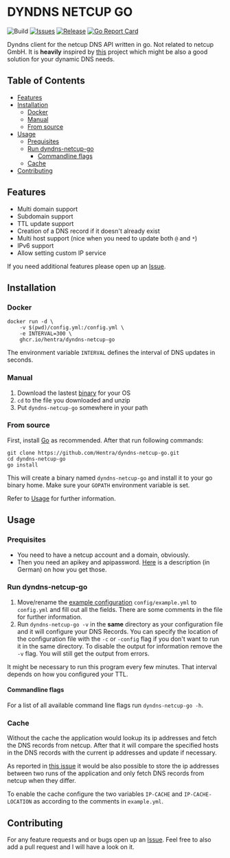 # DYNDNS NETCUP GO
![Build](https://github.com/Hentra/dyndns-netcup-go/workflows/Build/badge.svg?branch=master)
[![Issues](https://img.shields.io/github/issues/Hentra/dyndns-netcup-go)](https://github.com/Hentra/dyndns-netcup-go/issues)
[![Release](https://img.shields.io/github/release/Hentra/dyndns-netcup-go?include_prereleases)](https://github.com/Hentra/dyndns-netcup-go/releases)
[![Go Report Card](https://goreportcard.com/badge/github.com/Hentra/dyndns-netcup-go)](https://goreportcard.com/report/github.com/Hentra/dyndns-netcup-go)

Dyndns client for the netcup DNS API written in go. Not
related to netcup GmbH. It is **heavily** inspired by 
[this](https://github.com/stecklars/dynamic-dns-netcup-api) 
project which might be also a good solution for your 
dynamic DNS needs. 

## Table of Contents
<!-- vim-markdown-toc GFM -->

* [Features](#features)
* [Installation](#installation)
	* [Docker](#docker)
	* [Manual](#manual)
	* [From source](#from-source)
* [Usage](#usage)
	* [Prequisites](#prequisites)
	* [Run dyndns-netcup-go](#run-dyndns-netcup-go)
		* [Commandline flags](#commandline-flags)
	* [Cache](#cache)
* [Contributing](#contributing)

<!-- vim-markdown-toc -->

## Features

* Multi domain support
* Subdomain support
* TTL update support
* Creation of a DNS record if it doesn't already exist
* Multi host support (nice when you need to update both `@` and `*`) 
* IPv6 support
* Allow setting custom IP service

If you need additional features please open up an
[Issue](https://github.com/Hentra/dyndns-netcup-go/issues).

## Installation 

### Docker

    docker run -d \
        -v $(pwd)/config.yml:/config.yml \
        -e INTERVAL=300 \
        ghcr.io/hentra/dyndns-netcup-go

The environment variable `INTERVAL` defines the interval of DNS updates in
seconds. 

### Manual
 1. Download the lastest [binary](https://github.com/Hentra/dyndns-netcup-go/releases) for your OS
 2. `cd` to the file you downloaded and unzip
 3. Put `dyndns-netcup-go` somewhere in your path

### From source 
First, install [Go](https://golang.org/doc/install) as
recommended.  After that run following commands:

    git clone https://github.com/Hentra/dyndns-netcup-go.git 
    cd dyndns-netcup-go
    go install

This will create a binary named `dyndns-netcup-go` and install it to your go
binary home. Make sure your `GOPATH` environment variable is set. 

Refer to [Usage](#usage) for further information.

## Usage

### Prequisites

* You need to have a netcup account and a domain, obviously.
* Then you need an apikey and apipassword.
  [Here](https://www.netcup-wiki.de/wiki/CCP_API#Authentifizierung) is a
description (in German) on how you get those.

### Run dyndns-netcup-go
1. Move/rename the [example configuration](./config/example.yml) `config/example.yml` 
to `config.yml` and fill out all the fields. There are some comments in the file for further information. 
2. Run `dyndns-netcup-go -v` in the **same** directory as your configuration file and it will
configure your DNS Records. You can specify the location of the
configuration file with the `-c` or `-config` flag if you don't want to run
it in the same directory. To disable the output for information remove the `-v` flag. You will
still get the output from errors.

It might be necessary to run this program every few minutes. That interval
depends on how you configured your TTL.

#### Commandline flags
For a list of all available command line flags run `dyndns-netcup-go -h`.

### Cache
Without the cache the application would lookup its ip addresses and fetch the DNS
records from netcup. After that it will compare the specified hosts in the DNS
records with the current ip addresses and update if necessary. 

As reported in [this issue](https://github.com/Hentra/dyndns-netcup-go/issues/1)
it would be also possible to store the ip addresses between two runs of the
application and only fetch DNS records from netcup when they differ. 

To enable the cache configure the two variables `IP-CACHE` and
`IP-CACHE-LOCATION` as according to the comments in `example.yml`.

## Contributing 
For any feature requests and or bugs open up an
[Issue](https://github.com/Hentra/dyndns-netcup-go/issues).  Feel free to also
add a pull request and I will have a look on it.

